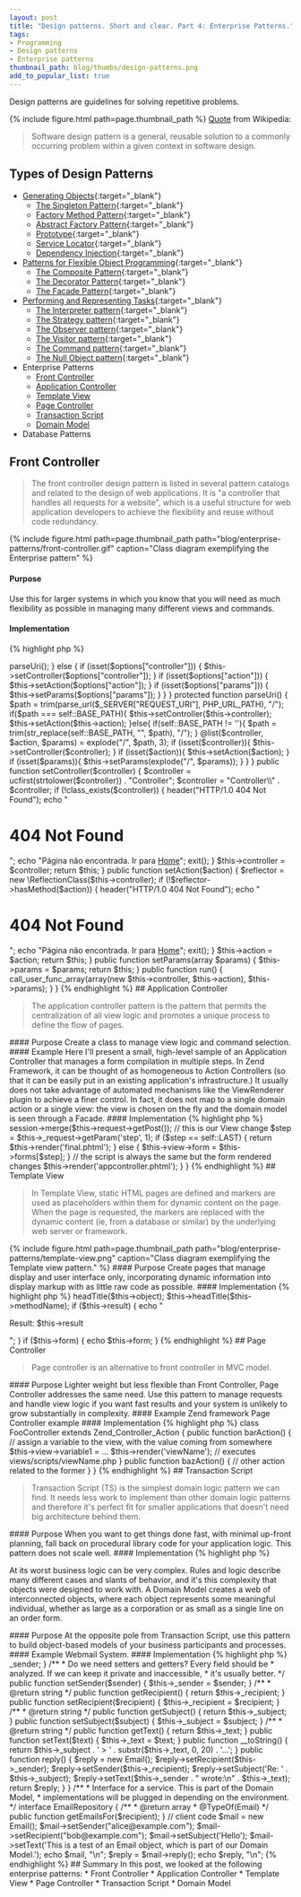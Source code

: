```yaml
---
layout: post
title: "Design patterns. Short and clear. Part 4: Enterprise Patterns."
tags:
- Programming
- Design patterns
- Enterprise patterns
thumbnail_path: blog/thumbs/design-patterns.png
add_to_popular_list: true
---
```


Design patterns are guidelines for solving repetitive problems.

{% include figure.html path=page.thumbnail_path %}
[Quote](https://en.wikipedia.org/wiki/Software_design_pattern) from Wikipedia:
<blockquote>
  <p>
  Software design pattern is a general, reusable solution to a commonly occurring problem within a given context in software design.
  </p>
</blockquote>

## Types of Design Patterns

* [Generating Objects](https://it.badykov.com/blog/2018/10/07/generating-objects){:target="_blank"}
  * [The Singleton Pattern](https://it.badykov.com/blog/2018/10/07/generating-objects/#the-singleton-pattern){:target="_blank"}
  * [Factory Method Pattern](https://it.badykov.com/blog/2018/10/07/generating-objects/#factory-method-pattern){:target="_blank"}
  * [Abstract Factory Pattern](https://it.badykov.com/blog/2018/10/07/generating-objects/#abstract-factory-pattern){:target="_blank"}
  * [Prototype](https://it.badykov.com/blog/2018/10/07/generating-objects/#prototype){:target="_blank"}
  * [Service Locator](https://it.badykov.com/blog/2018/10/07/generating-objects/#service-locator){:target="_blank"}
  * [Dependency Injection](https://it.badykov.com/blog/2018/10/07/generating-objects/#dependency-injection){:target="_blank"}
* [Patterns for Flexible Object Programming](https://it.badykov.com/blog/2018/10/14/flexible-object-programming){:target="_blank"}
  * [The Composite Pattern](https://it.badykov.com/blog/2018/10/14/flexible-object-programming/#the-composite-pattern){:target="_blank"}
  * [The Decorator Pattern](https://it.badykov.com/blog/2018/10/14/flexible-object-programming/#the-decorator-pattern){:target="_blank"}
  * [The Facade Pattern](https://it.badykov.com/blog/2018/10/14/flexible-object-programming/#the-facade-pattern){:target="_blank"}
* [Performing and Representing Tasks](https://it.badykov.com/blog/2018/10/21/performing-and-representing-tasks){:target="_blank"}
  * [The Interpreter pattern](https://it.badykov.com/blog/2018/10/21/performing-and-representing-tasks/#the-interpreter-pattern){:target="_blank"}
  * [The Strategy pattern](https://it.badykov.com/blog/2018/10/21/performing-and-representing-tasks/#the-strategy-pattern){:target="_blank"}
  * [The Observer pattern](https://it.badykov.com/blog/2018/10/21/performing-and-representing-tasks/#the-observer-pattern){:target="_blank"}
  * [The Visitor pattern](https://it.badykov.com/blog/2018/10/21/performing-and-representing-tasks/#the-visitor-pattern){:target="_blank"}
  * [The Command pattern](https://it.badykov.com/blog/2018/10/21/performing-and-representing-tasks/#the-command-pattern){:target="_blank"}
  * [The Null Object pattern](https://it.badykov.com/blog/2018/10/21/performing-and-representing-tasks/#the-null-object-pattern){:target="_blank"}
* Enterprise Patterns
  * [Front Controller](#front-controller)
  * [Application Controller](#application-controller)
  * [Template View](#template-view)
  * [Page Controller](#page-controller)
  * [Transaction Script](#transaction-script)
  * [Domain Model](#domain-model)
* Database Patterns
  
## Front Controller

<blockquote>
  <p>
 The front controller design pattern is listed in several pattern catalogs and related to the design of web applications. It is "a controller that handles all requests for a website", which is a useful structure for web application developers to achieve the flexibility and reuse without code redundancy.
  </p>
</blockquote>
{% include figure.html path=page.thumbnail_path path="blog/enterprise-patterns/front-controller.gif" caption="Class diagram exemplifying the Enterprise pattern" %}

#### Purpose
 Use this for larger systems in which you know that you will need as much flexibility as possible in managing many different views and commands.

#### Implementation 

{% highlight php %}
<?php
class FrontController
{
    const DEFAULT_ACTION     = "index";
    const DEFAULT_CONTROLLER = "Index";
    const BASE_PATH = '';
    
    protected $controller    = self::DEFAULT_CONTROLLER;
    protected $action        = self::DEFAULT_ACTION;
    protected $params        = array();
    
    public function __construct(array $options = array()) {
        if (empty($options)) {
           $this->parseUri();
        }
        else {
            if (isset($options["controller"])) {
                $this->setController($options["controller"]);
            }
            if (isset($options["action"])) {
                $this->setAction($options["action"]);     
            }
            if (isset($options["params"])) {
                $this->setParams($options["params"]);
            }
        }
    }
    
    protected function parseUri() {
        $path = trim(parse_url($_SERVER["REQUEST_URI"], PHP_URL_PATH), "/");
        if($path === self::BASE_PATH){
        	$this->setController($this->controller);
        	$this->setAction($this->action);
        }else{
			if(self::BASE_PATH != ''){
				$path = trim(str_replace(self::BASE_PATH, "", $path), "/");
			}
        	@list($controller, $action, $params) = explode("/", $path, 3);
        	if (isset($controller)){
        	    $this->setController($controller);
        	}
        	if (isset($action)){
        	    $this->setAction($action);
        	}
        	if (isset($params)){
        	    $this->setParams(explode("/", $params));
        	}
        } 
    }
    
    public function setController($controller) {
        $controller = ucfirst(strtolower($controller)) . "Controller";
        $controller = "Controller\\" . $controller;
        if (!class_exists($controller)) {
        	header("HTTP/1.0 404 Not Found");
        	echo "<h1>404 Not Found</h1>";
        	echo "Página não encontrada. Ir para <a href='/produtos'>Home</a>";
        	exit();
    	}
        $this->controller = $controller;
        return $this;
    }
    
    public function setAction($action) {
        $reflector = new \ReflectionClass($this->controller);
        if (!$reflector->hasMethod($action)) {
            header("HTTP/1.0 404 Not Found");
            echo "<h1>404 Not Found</h1>";
            echo "Página não encontrada. Ir para <a href='/produtos'>Home</a>";
            exit();
    	}
        $this->action = $action;
        return $this;
    }
    
    public function setParams(array $params) {
        $this->params = $params;
        return $this;
    }
    
    public function run() {
        call_user_func_array(array(new $this->controller, $this->action), $this->params);
    }
}
{% endhighlight %}

## Application Controller

<blockquote>
  <p>
   The application controller pattern is the pattern that permits the centralization of all view logic and promotes a unique process to define the flow of pages. 
  </p>
</blockquote>

#### Purpose

  Create a class to manage view logic and command selection.
 
####  Example

Here I'll present a small, high-level sample of an Application Controller that manages a form compilation in multiple steps.

In Zend Framework, it can be thought of as homogeneous to Action Controllers (so that it can be easily put in an existing application's infrastructure.) It usually does not take advantage of automated mechanisms like the ViewRenderer plugin to achieve a finer control. In fact, it does not map to a single domain action or a single view: the view is chosen on the fly and the domain model is seen through a Facade.

#### Implementation

{% highlight php %}
<?php

class ApplicationController extends Zend_Controller_Action
{
    const LAST = 4;

    public function init()
    {
        // ... set up the various resources, like forms or domain entities
    }

    public function executeAction()
    {
        // other view variables...

        // keep partial compilations
        $this->session->merge($this->request->getPost());

        // this is our View change
        $step = $this->_request->getParam('step', 1);
        if ($step == self::LAST) { 
            return $this->render('final.phtml');
        } else {
            $this->view->form = $this->forms[$step];
        }

        // the script is always the same but the form rendered changes
        $this->render('appcontroller.phtml');
    }
}
{% endhighlight %}

## Template View

<blockquote>
  <p>
  In Template View, static HTML pages are defined and markers are used as placeholders within them for dynamic content on the page. When the page is requested, the markers are replaced with the dynamic content (ie, from a database or similar) by the underlying web server or framework.
  </p>
</blockquote>
{% include figure.html path=page.thumbnail_path path="blog/enterprise-patterns/template-view.png" caption="Class diagram exemplifying the Template view pattern." %}

#### Purpose

 Create pages that manage display and user interface only, incorporating dynamic information into display markup with as little raw code as possible.

#### Implementation 

{% highlight php %}
<?php
$this->headTitle($this->object);
$this->headTitle($this->methodName);
if ($this->result) {
    echo "<p>Result: $this->result</p>";
}
if ($this->form) {
    echo $this->form;
}
{% endhighlight %}

## Page Controller

<blockquote>
  <p>
  Page controller is an alternative to front controller in MVC model.
  </p>
</blockquote>

#### Purpose

 Lighter weight but less flexible than Front Controller, Page Controller addresses the same need. Use this pattern to manage requests and handle view logic if you want fast results and your system is unlikely to grow substantially in complexity.
 
#### Example
 
Zend framework Page Controller example

#### Implementation 

{% highlight php %}
class FooController extends Zend_Controller_Action
{
    public function barAction()
    {
        // assign a variable to the view, with the value coming from somewhere
        $this->view->variable1 = ...
        $this->render('viewName'); // executes views/scripts/viewName.php
    }
       
    public function bazAction()
    {
        // other action related to the former
    }
}
{% endhighlight %}

## Transaction Script

<blockquote>
  <p>
  Transaction Script (TS) is the simplest domain logic pattern we can find. It needs less work to implement than other domain logic patterns and therefore it's perfect fit for smaller applications that doesn't need big architecture behind them.
  </p>
</blockquote>

#### Purpose

  When you want to get things done fast, with minimal up-front planning, fall back on procedural library code for your application logic. This pattern does not scale well.
  
#### Implementation 

{% highlight php %}
<?php
<?php
// we are forced to mock a request in production code:
$_GET['id'] = $someRow['id];
$_GET['orderField'] = 'name';
include 'list.php';
// or even capturing the response:
ob_start();
$_GET['id'] = $someRow['id];
$_GET['orderField'] = 'name';
include 'list.php';
$content = ob_get_content();
ob_end_clean();
{% endhighlight %}

## Domain Model

<blockquote>
  <p>
 At its worst business logic can be very complex. Rules and logic describe many different cases and slants of behavior, and it's this complexity that objects were designed to work with. A Domain Model creates a web of interconnected objects, where each object represents some meaningful individual, whether as large as a corporation or as small as a single line on an order form.
  </p>
</blockquote>

#### Purpose

At the opposite pole from Transaction Script, use this pattern to build object-based models of your business participants and processes.

#### Example

 Webmail System.

#### Implementation 

{% highlight php %}
<?php
/**
 * Let's suppose we're developing a webmail application, and we 
 * want to create a Domain Model which encapsulates all the logic
 * of sending and receiving mails, creating them, forwarding, managing
 * replies and their visualization, and so on.
 * The most important class in this picture is an Entity which 
 * we'll give the name Email.
 */
class Email // does not extend anything
{
    /**
     * We probably want to introduce a class to manage addresses.
     * The modelling phase make decisions such as this, deciding on the issue of
     * primitive variable vs. wrapper class for object fields.
     * For now, we will leave them as simple strings. Subsequent
     * refactoring may introduce wrapper classes or interfaces.
     * @var string
     */
    private $_sender;
    private $_recipient;

    private $_subject;
    private $_text;
    
    /**
     * @return string
     */
    public function getSender()
    {
        return $this->_sender;
    }

    /**
     * Do we need setters and getters? Every field should be 
     * analyzed. If we can keep it private and inaccessible,
     * it's usually better.
     */
    public function setSender($sender)
    {
        $this->_sender = $sender;
    }

    /**
     * @return string
     */
    public function getRecipient()
    {
        return $this->_recipient;
    }

    public function setRecipient($recipient)
    {
        $this->_recipient = $recipient;
    }

    /**
     * @return string
     */
    public function getSubject()
    {
            return $this->_subject;
    }

    public function setSubject($subject)
    {
        $this->_subject = $subject;
    }

    /**
     * @return string
     */
    public function getText()
    {
        return $this->_text;
    }

    public function setText($text)
    {
        $this->_text = $text;
    }

    public function __toString()
    {
        return $this->_subject . ' > ' . substr($this->_text, 0, 20) . '...';
    }

    public function reply()
    {
        $reply = new Email();
        $reply->setRecipient($this->_sender);
        $reply->setSender($this->_recipient);
        $reply->setSubject('Re: ' . $this->_subject);
        $reply->setText($this->_sender . " wrote:\n" . $this->_text);
        return $reply;
    }
}

/**
 * Interface for a service. This is part of the Domain Model,
 * implementations will be plugged in depending on the environment.
 */
interface EmailRepository
{
    /**
     * @return array
     * @TypeOf(Email)
     */
    public function getEmailsFor($recipient);
}

// client code
$mail = new Email();
$mail->setSender("alice@example.com");
$mail->setRecipient("bob@example.com");
$mail->setSubject('Hello');
$mail->setText('This is a test of an Email object, which is part of our Domain Model.');
echo $mail, "\n";
$reply = $mail->reply();
echo $reply, "\n";
{% endhighlight %}

## Summary

In this post, we looked at the following enterprise patterns:

* Front Controller
* Application Controller
* Template View
* Page Controller
* Transaction Script
* Domain Model








